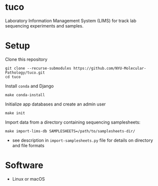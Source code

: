 # tuco

Laboratory Information Management System (LIMS) for track lab sequencing experiments and samples.

# Setup

Clone this repository

```
git clone --recurse-submodules https://github.com/NYU-Molecular-Pathology/tuco.git
cd tuco
```

Install `conda` and Django

```
make conda-install
```

Initialize app databases and create an admin user

```
make init
```

Import data from a directory containing sequencing samplesheets:

```
make import-lims-db SAMPLESHEETS=/path/to/samplesheets-dir/
```
- see description in `import-samplesheets.py` file for details on directory and file formats

# Software

- Linux or macOS
